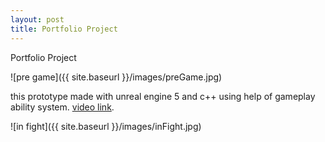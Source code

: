 ```yaml
---
layout: post
title: Portfolio Project
---
```


Portfolio Project

![pre game]({{ site.baseurl }}/images/preGame.jpg)  
  
this prototype made with unreal engine 5 and c++ using help of gameplay ability system. [video link](https://youtu.be/VfHrgmFq7n0).  
  

 ![in fight]({{ site.baseurl }}/images/inFight.jpg)  
   
